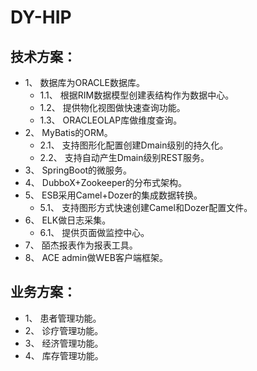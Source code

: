 # DY-HIP
## 技术方案：
* 1、 数据库为ORACLE数据库。
  * 1.1、 根据RIM数据模型创建表结构作为数据中心。
  * 1.2、 提供物化视图做快速查询功能。
  * 1.3、 ORACLEOLAP库做维度查询。
* 2、 MyBatis的ORM。
  * 2.1、 支持图形化配置创建Dmain级别的持久化。
  * 2.2、 支持自动产生Dmain级别REST服务。
* 3、 SpringBoot的微服务。
* 4、 DubboX+Zookeeper的分布式架构。
* 5、 ESB采用Camel+Dozer的集成数据转换。
  * 5.1、 支持图形方式快速创建Camel和Dozer配置文件。
* 6、 ELK做日志采集。
  * 6.1、 提供页面做监控中心。
* 7、 皕杰报表作为报表工具。
* 8、 ACE admin做WEB客户端框架。
## 业务方案：
* 1、 患者管理功能。
* 2、 诊疗管理功能。
* 3、 经济管理功能。
* 4、 库存管理功能。
